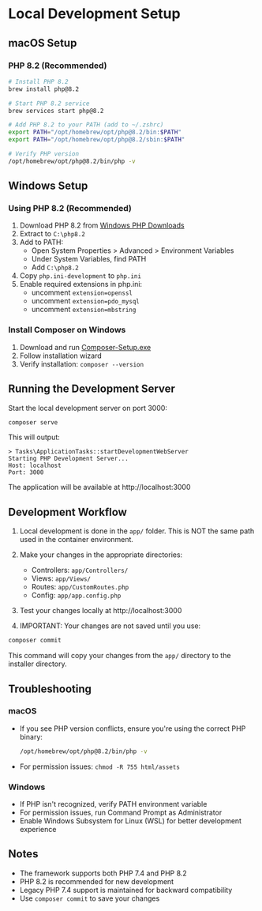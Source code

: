 # Local Development Setup

## macOS Setup

### PHP 8.2 (Recommended)
```bash
# Install PHP 8.2
brew install php@8.2

# Start PHP 8.2 service
brew services start php@8.2

# Add PHP 8.2 to your PATH (add to ~/.zshrc)
export PATH="/opt/homebrew/opt/php@8.2/bin:$PATH"
export PATH="/opt/homebrew/opt/php@8.2/sbin:$PATH"

# Verify PHP version
/opt/homebrew/opt/php@8.2/bin/php -v
```

## Windows Setup

### Using PHP 8.2 (Recommended)
1. Download PHP 8.2 from [Windows PHP Downloads](https://windows.php.net/download#php-8.2)
2. Extract to `C:\php8.2`
3. Add to PATH:
   - Open System Properties > Advanced > Environment Variables
   - Under System Variables, find PATH
   - Add `C:\php8.2`
4. Copy `php.ini-development` to `php.ini`
5. Enable required extensions in php.ini:
   - uncomment `extension=openssl`
   - uncomment `extension=pdo_mysql`
   - uncomment `extension=mbstring`

### Install Composer on Windows
1. Download and run [Composer-Setup.exe](https://getcomposer.org/Composer-Setup.exe)
2. Follow installation wizard
3. Verify installation: `composer --version`

## Running the Development Server

Start the local development server on port 3000:
```bash
composer serve
```

This will output:
```
> Tasks\ApplicationTasks::startDevelopmentWebServer
Starting PHP Development Server...
Host: localhost
Port: 3000
```

The application will be available at http://localhost:3000

## Development Workflow

1. Local development is done in the `app/` folder. This is NOT the same path used in the container environment.

2. Make your changes in the appropriate directories:
   - Controllers: `app/Controllers/`
   - Views: `app/Views/`
   - Routes: `app/CustomRoutes.php`
   - Config: `app/app.config.php`

3. Test your changes locally at http://localhost:3000

4. IMPORTANT: Your changes are not saved until you use:
```bash
composer commit
```

This command will copy your changes from the `app/` directory to the installer directory.

## Troubleshooting

### macOS
- If you see PHP version conflicts, ensure you're using the correct PHP binary:
  ```bash
  /opt/homebrew/opt/php@8.2/bin/php -v
  ```
- For permission issues: `chmod -R 755 html/assets`

### Windows
- If PHP isn't recognized, verify PATH environment variable
- For permission issues, run Command Prompt as Administrator
- Enable Windows Subsystem for Linux (WSL) for better development experience

## Notes
- The framework supports both PHP 7.4 and PHP 8.2
- PHP 8.2 is recommended for new development
- Legacy PHP 7.4 support is maintained for backward compatibility
- Use `composer commit` to save your changes
